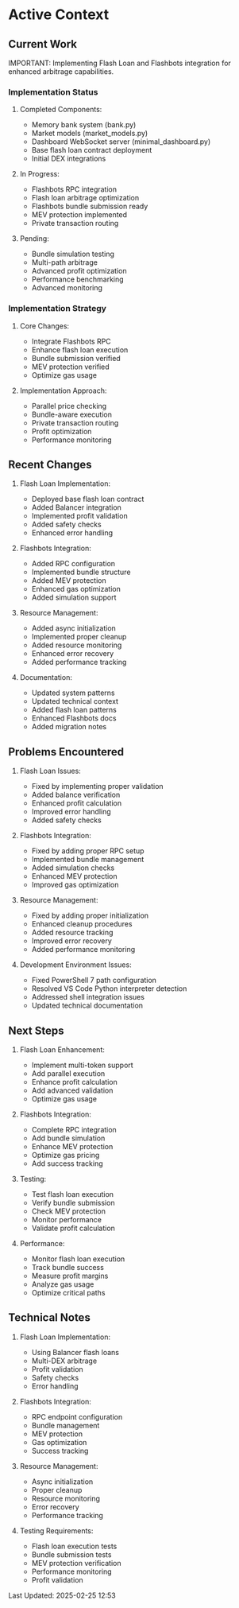 # Active Context

## Current Work
IMPORTANT: Implementing Flash Loan and Flashbots integration for enhanced arbitrage capabilities.

### Implementation Status
1. Completed Components:
   - Memory bank system (bank.py)
   - Market models (market_models.py)
   - Dashboard WebSocket server (minimal_dashboard.py)
   - Base flash loan contract deployment
   - Initial DEX integrations

2. In Progress:
   - Flashbots RPC integration
   - Flash loan arbitrage optimization
   - Flashbots bundle submission
 ready
   - MEV protection
 implemented
   - Private transaction routing

3. Pending:
   - Bundle simulation testing
   - Multi-path arbitrage
   - Advanced profit optimization
   - Performance benchmarking
   - Advanced monitoring

### Implementation Strategy
1. Core Changes:
   - Integrate Flashbots RPC
   - Enhance flash loan execution
   - Bundle submission
 verified
   - MEV protection
 verified
   - Optimize gas usage

2. Implementation Approach:
   - Parallel price checking
   - Bundle-aware execution
   - Private transaction routing
   - Profit optimization
   - Performance monitoring

## Recent Changes

1. Flash Loan Implementation:
   - Deployed base flash loan contract
   - Added Balancer integration
   - Implemented profit validation
   - Added safety checks
   - Enhanced error handling

2. Flashbots Integration:
   - Added RPC configuration
   - Implemented bundle structure
   - Added MEV protection
   - Enhanced gas optimization
   - Added simulation support

3. Resource Management:
   - Added async initialization
   - Implemented proper cleanup
   - Added resource monitoring
   - Enhanced error recovery
   - Added performance tracking

4. Documentation:
   - Updated system patterns
   - Updated technical context
   - Added flash loan patterns
   - Enhanced Flashbots docs
   - Added migration notes

## Problems Encountered

1. Flash Loan Issues:
   - Fixed by implementing proper validation
   - Added balance verification
   - Enhanced profit calculation
   - Improved error handling
   - Added safety checks

2. Flashbots Integration:
   - Fixed by adding proper RPC setup
   - Implemented bundle management
   - Added simulation checks
   - Enhanced MEV protection
   - Improved gas optimization

3. Resource Management:
   - Fixed by adding proper initialization
   - Enhanced cleanup procedures
   - Added resource tracking
   - Improved error recovery
   - Added performance monitoring

4. Development Environment Issues:
   - Fixed PowerShell 7 path configuration
   - Resolved VS Code Python interpreter detection
   - Addressed shell integration issues
   - Updated technical documentation

## Next Steps

1. Flash Loan Enhancement:
   - Implement multi-token support
   - Add parallel execution
   - Enhance profit calculation
   - Add advanced validation
   - Optimize gas usage

2. Flashbots Integration:
   - Complete RPC integration
   - Add bundle simulation
   - Enhance MEV protection
   - Optimize gas pricing
   - Add success tracking

3. Testing:
   - Test flash loan execution
   - Verify bundle submission
   - Check MEV protection
   - Monitor performance
   - Validate profit calculation

4. Performance:
   - Monitor flash loan execution
   - Track bundle success
   - Measure profit margins
   - Analyze gas usage
   - Optimize critical paths

## Technical Notes

1. Flash Loan Implementation:
   - Using Balancer flash loans
   - Multi-DEX arbitrage
   - Profit validation
   - Safety checks
   - Error handling

2. Flashbots Integration:
   - RPC endpoint configuration
   - Bundle management
   - MEV protection
   - Gas optimization
   - Success tracking

3. Resource Management:
   - Async initialization
   - Proper cleanup
   - Resource monitoring
   - Error recovery
   - Performance tracking

4. Testing Requirements:
   - Flash loan execution tests
   - Bundle submission tests
   - MEV protection verification
   - Performance monitoring
   - Profit validation

Last Updated: 2025-02-25
 12:53
